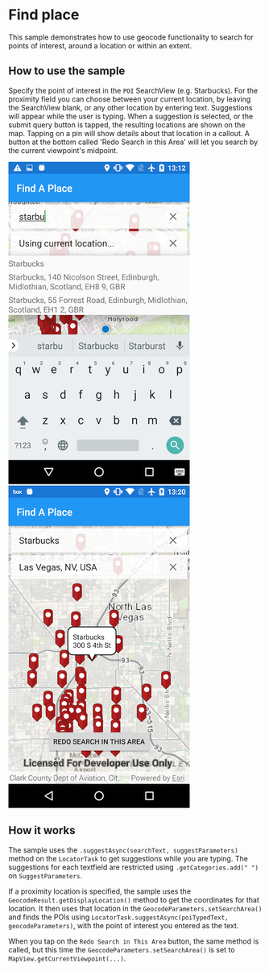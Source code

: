 # Find place

This sample demonstrates how to use geocode functionality to search for points of interest, around a location or within an extent.


## How to use the sample

Specify the point of interest in the `POI` SearchView (e.g. Starbucks). For the proximity field you can choose between your current location, by leaving the SearchView blank, or any other location by entering text. Suggestions will appear while the user is typing. When a suggestion is selected, or the submit query button is tapped, the resulting locations are shown on the map. Tapping on a pin will show details about that location in a callout. A button at the bottom called 'Redo Search in this Area' will let you search by the current viewpoint's midpoint.


![](image1.png)
![](image2.png)


## How it works

The sample uses the `.suggestAsync(searchText, suggestParameters)` method on the `LocatorTask` to get suggestions while you are typing. The suggestions for each textfield are restricted using `.getCategories.add(" ")` on `SuggestParameters`.

If a proximity location is specified, the sample uses the `GeocodeResult.getDisplayLocation()` method to get the coordinates for that location. It then uses that location in the `GeocodeParameters.setSearchArea()` and finds the POIs using `LocatorTask.suggestAsync(poiTypedText, geocodeParameters)`, with the point of interest you entered as the text. 

When you tap on the `Redo Search in This Area` button, the same method is called, but this time the `GeocodeParameters.setSearchArea()` is set to `MapView.getCurrentViewpoint(...)`. 